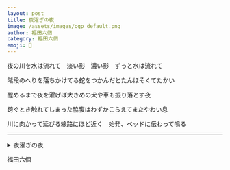 ```yaml
---
layout: post
title: 夜濯ぎの夜
image: /assets/images/ogp_default.png
author: 福田六個
category: 福田六個
emoji: 🦟
---
```


<div class="tanka-area"><div class="tanka">
<p>夜の川を水は流れて　淡い影　濃い影　ずっと水は流れて</p>

<p>階段のへりを落ちかけてる蛇をつかんだとたんほそくてたかい</p>

<p>醒めるまで夜を濯げば大きめの犬や車も振り落とす夜</p>

<p>跨ぐとき触れてしまった脇腹はわずかこらえてまたやわい息</p>

<p>川に向かって延びる線路にほど近く　始発、ベッドに伝わって鳴る</p>

</div></div>

---

<details><summary>夜濯ぎの夜</summary>
夜の川を水は流れて　淡い影　濃い影　ずっと水は流れて<br/>
階段のへりを落ちかけてる蛇をつかんだとたんほそくてたかい<br/>
醒めるまで夜を濯げば大きめの犬や車も振り落とす夜<br/>
跨ぐとき触れてしまった脇腹はわずかこらえてまたやわい息<br/>
川に向かって延びる線路にほど近く　始発、ベッドに伝わって鳴る<br/>
<br/>

</details>

福田六個
